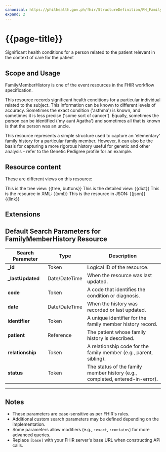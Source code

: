 ```yaml
---
canonical: https://philhealth.gov.ph/fhir/StructureDefinition/PH_FamilyMemberHistory
expand: 2
---
```


# {{page-title}}
Significant health conditions for a person related to the patient relevant in the context of care for the patient
## Scope and Usage

FamilyMemberHistory is one of the event resources in the FHIR workflow specification.

This resource records significant health conditions for a particular individual related to the subject. This information can be known to different levels of accuracy. Sometimes the exact condition ('asthma') is known, and sometimes it is less precise ('some sort of cancer'). Equally, sometimes the person can be identified ('my aunt Agatha') and sometimes all that is known is that the person was an uncle.

This resource represents a simple structure used to capture an 'elementary' family history for a particular family member. However, it can also be the basis for capturing a more rigorous history useful for genetic and other analysis - refer to the Genetic Pedigree profile for an example.


## Resource content

These are different views on this resource:

<tabs>
<tab title="Overview">
	This is the tree view:
	{{tree, buttons}}
</tab>
<tab title="Detailed view">
	This is the detailed view:
	{{dict}}
</tab>
<tab title="XML">
	This is the resource in XML:
	{{xml}}
</tab>
<tab title="JSON">	
	This is the resource in JSON:
	{{json}}
</tab>
<tab title="Link">
	{{link}}
</tab>
</tabs>

## Extensions

## Default Search Parameters for FamilyMemberHistory Resource

| **Search Parameter**      | **Type**       | **Description**                                                                 |
|---------------------------|----------------|---------------------------------------------------------------------------------|
| **_id**                   | Token          | Logical ID of the resource.                                                    |
| **_lastUpdated**           | Date/DateTime  | When the resource was last updated.                                            |
| **code**                  | Token          | A code that identifies the condition or diagnosis.                             |
| **date**                  | Date/DateTime  | When the history was recorded or last updated.                                 |
| **identifier**            | Token          | A unique identifier for the family member history record.                      |
| **patient**               | Reference      | The patient whose family history is described.                                 |
| **relationship**          | Token          | A relationship code for the family member (e.g., parent, sibling).             |
| **status**                | Token          | The status of the family member history (e.g., completed, entered-in-error).   |

---

## Notes
- These parameters are case-sensitive as per FHIR's rules.
- Additional custom search parameters may be defined depending on the implementation.
- Some parameters allow modifiers (e.g., `:exact`, `:contains`) for more advanced queries.
- Replace `[base]` with your FHIR server's base URL when constructing API calls.
